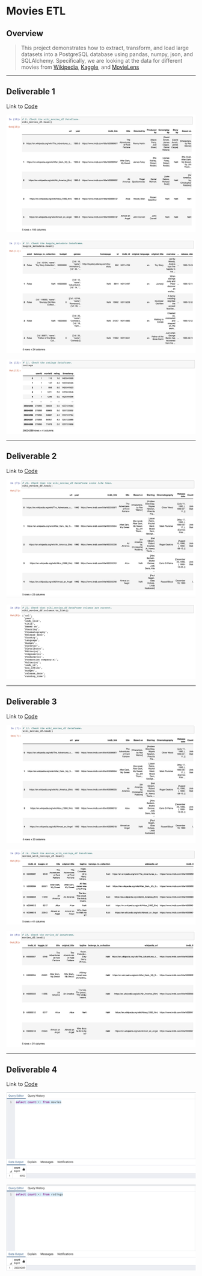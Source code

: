 # **Movies ETL**
## **Overview**
> This project demonstrates how to extract, transform, and load large datasets into a PostgreSQL database using pandas, numpy, json, and SQLAlchemy. Specifically, we are looking at the data for different movies from [Wikipedia](), [Kaggle](), and [MovieLens]()

---

## **Deliverable 1**
Link to [Code](https://github.com/annaS000/Movies-ETL/blob/main/challenge/ETL_function_test.ipynb)

![](https://github.com/annaS000/Movies-ETL/blob/main/resources/wikiD1.png?raw=true)

![](https://github.com/annaS000/Movies-ETL/blob/main/resources/kaggleD1.png?raw=true)

![](https://github.com/annaS000/Movies-ETL/blob/main/resources/ratingsD1.png?raw=true)

---
## **Deliverable 2**
Link to [Code](https://github.com/annaS000/Movies-ETL/blob/main/challenge/ETL_clean_wiki_movies.ipynb)

![](https://github.com/annaS000/Movies-ETL/blob/main/resources/wikiD2.png?raw=true)

![](https://github.com/annaS000/Movies-ETL/blob/main/resources/colsD2.png?raw=true)

---
## **Deliverable 3**
Link to [Code](https://github.com/annaS000/Movies-ETL/blob/main/challenge/ETL_clean_kaggle_data.ipynb)

![](https://github.com/annaS000/Movies-ETL/blob/main/resources/wikimoviesD3.png?raw=true)

![](https://github.com/annaS000/Movies-ETL/blob/main/resources/wikiratingD3.png?raw=true)

![](https://github.com/annaS000/Movies-ETL/blob/main/resources/moviesdfD3.png?raw=true)

---
## **Deliverable 4**
Link to [Code](https://github.com/annaS000/Movies-ETL/blob/main/challenge/ETL_create_database.ipynb)

![](https://github.com/annaS000/Movies-ETL/blob/main/resources/movies_query.png?raw=true)

![](https://github.com/annaS000/Movies-ETL/blob/main/resources/ratings_query.png?raw=true)